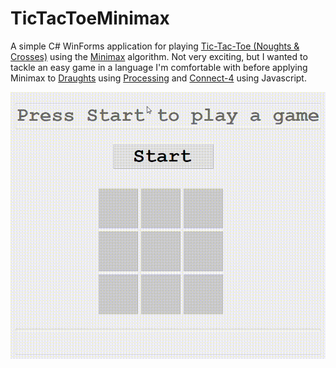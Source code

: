 # TicTacToeMinimax

A simple C# WinForms application for playing [Tic-Tac-Toe (Noughts &amp; Crosses)](https://en.wikipedia.org/wiki/Tic-tac-toe) using the [Minimax](https://en.wikipedia.org/wiki/Minimax) algorithm. Not very exciting, but I wanted to tackle an easy game in a language I'm comfortable with before applying Minimax to [Draughts](https://github.com/James-P-D/DraughtsMinimax) using [Processing](https://processing.org/) and [Connect-4](https://github.com/James-P-D/Connect4Minimax) using Javascript.

![Screenshot](https://github.com/James-P-D/TicTacToeMinimax/blob/master/ttt.gif)